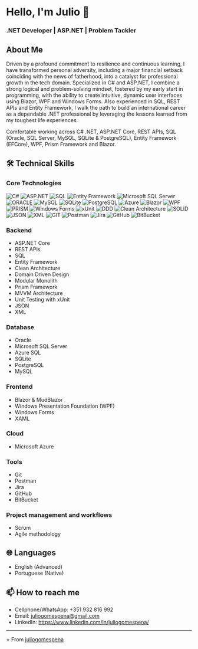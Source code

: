 # Hello, I'm Julio 👋
### .NET Developer | ASP.NET | Problem Tackler

## About Me
Driven by a profound commitment to resilience and continuous learning, I have transformed personal adversity, including a major financial setback coinciding with the news of fatherhood, into a catalyst for professional growth in the tech domain. Specialized in C# and ASP.NET, I combine a strong logical and problem-solving mindset, fostered by my early start in programming, with the ability to create intuitive, dynamic user interfaces using Blazor, WPF and Windows Forms. Also experienced in SQL, REST APIs and Entity Framework, I walk the path to build an international career as a dependable .NET professional by leveraging the lessons learned from my toughest life experiences.

Comfortable working across C# .NET, ASP.NET Core, REST APIs, SQL (Oracle, SQL Server, MySQL, SQLite & PostgreSQL), Entity Framework (EFCore), WPF, Prism Framework and Blazor.

## 🛠️ Technical Skills

### Core Technologies
![C#](https://custom-icon-badges.demolab.com/badge/C%23%20.NET-%23239120.svg?logo=cshrp&logoColor=white)
![ASP.NET](https://img.shields.io/badge/ASP.NET%20Core-512BD4?logo=dotnet&logoColor=fff)
![SQL](https://custom-icon-badges.demolab.com/badge/SQL-DD0000?logo=sqlang&logoColor=fff)
![Entity Framework](https://img.shields.io/badge/Entity%20Framework-0F1689?logo=dotnet&logoColor=fff)
![Microsoft SQL Server](https://custom-icon-badges.demolab.com/badge/Microsoft%20SQL%20Server-CC2927?logo=mssqlserver-white&logoColor=white)
![ORACLE](https://custom-icon-badges.demolab.com/badge/Oracle-F80000?logo=oracle&logoColor=fff)
![MySQL](https://img.shields.io/badge/MySQL-4479A1?logo=mysql&logoColor=fff)
![SQLite](https://img.shields.io/badge/SQLite-%2307405e.svg?logo=sqlite&logoColor=white)
![PostgreSQL](https://img.shields.io/badge/Postgres-%23316192.svg?logo=postgresql&logoColor=white)
![Azure](https://custom-icon-badges.demolab.com/badge/Microsoft%20Azure-0089D6?logo=msazure&logoColor=white)
![Blazor](https://img.shields.io/badge/Blazor-512BD4?logo=blazor&logoColor=fff)
![WPF](https://img.shields.io/badge/WPF-5A0EF8?logo=dotnet&logoColor=fff)
![PRISM](https://img.shields.io/badge/Prism-2D3748?logo=dotnet&logoColor=white)
![Windows Forms](https://img.shields.io/badge/WinForms-57A143?logo=dotnet&logoColor=fff)
![xUnit](https://custom-icon-badges.demolab.com/badge/xUnit-01A4FF?logo=xunit&logoColor=fff)
![DDD](https://img.shields.io/badge/DDD-F15A24?logo=DDD&logoColor=fff)
![Clean Architecture](https://img.shields.io/badge/Clean%20Architecture-E50914?logo=CleanArchitecture&logoColor=white)
![SOLID](https://img.shields.io/badge/SOLID-241F31?logo=solidd&logoColor=fff)
![JSON](https://img.shields.io/badge/JSON-000?logo=json&logoColor=fff)
![XML](https://img.shields.io/badge/XML-767C52?logo=xml&logoColor=fff)
![GIT](https://img.shields.io/badge/Git-F05032?logo=git&logoColor=fff)
![Postman](https://img.shields.io/badge/Postman-FF6C37?logo=postman&logoColor=white)
![Jira](https://img.shields.io/badge/Jira-0052CC?logo=jira&logoColor=fff)
![GitHub](https://img.shields.io/badge/GitHub-000?logo=githubcopilot&logoColor=fff)
![BitBucket](https://img.shields.io/badge/Bitbucket-0052CC?logo=bitbucket&logoColor=white)

### Backend
- ASP.NET Core
- REST APIs
- SQL
- Entity Framework
- Clean Architecture
- Domain Driven Design
- Modular Monolith
- Prism Framework
- MVVM Architecture
- Unit Testing with xUnit
- JSON
- XML

### Database
- Oracle
- Microsoft SQL Server
- Azure SQL
- SQLite
- PostgreSQL
- MySQL

### Frontend
- Blazor & MudBlazor
- Windows Presentation Foundation (WPF)
- Windows Forms
- XAML

### Cloud
- Microsoft Azure

### Tools
- Git
- Postman
- Jira
- GitHub
- BitBucket

### Project management and workflows
- Scrum
- Agile methodology

## 🌐 Languages
- English (Advanced)
- Portuguese (Native)

## 📫 How to reach me
- Cellphone/WhatsApp: +351 932 816 992
- Email: juliogomespena@gmail.com
- LinkedIn: https://www.linkedin.com/in/juliogomespena/

---
⭐️ From [juliogomespena](https://github.com/juliogomespena)
